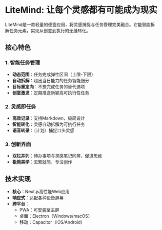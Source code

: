 # LiteMind: 让每个灵感都有可能成为现实

LiteMind是一款轻量的便签应用，将灵感捕捉与任务管理完美融合。它能智能拆解任务元素，实现从创意到执行的无缝转化。

## 核心特色

### 1. 智能任务管理
- **动态范围**：任务完成弹性区间（上限-下限）
- **自动拆解**：超出当日能力的任务智能细分
- **目标重定向**：不想完成任务的替代选项
- **创意激发**：定期推送新颖高可执行性任务

### 2. 灵感即任务
- **高效记录**：支持Markdown，极简设计
- **智能转化**：灵感自动拆解为可执行任务
- **语音转录**：（计划）捕捉口头灵感

### 3. 创新界面
- **双栏并列**：待办事项与灵感笔记同屏，促进思维
- **极简美学**：去繁就简，专注创作

## 技术实现

- **核心**：Next.js高性能Web应用
- **响应式**：适配各种设备屏幕
- **跨平台**：
  - PWA：可安装至主屏
  - 桌面：Electron（Windows/macOS）
  - 移动：Capacitor（iOS/Android）
